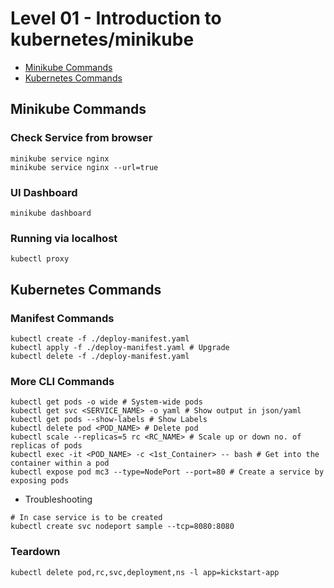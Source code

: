 # Level 01 - Introduction to kubernetes/minikube

* [Minikube Commands](#minikube-commands)
* [Kubernetes Commands](#kubernetes-commands)

## Minikube Commands

### Check Service from browser

```
minikube service nginx
minikube service nginx --url=true
```

### UI Dashboard

```
minikube dashboard
```

### Running via localhost

```
kubectl proxy
```

## Kubernetes Commands

### Manifest Commands

```
kubectl create -f ./deploy-manifest.yaml
kubectl apply -f ./deploy-manifest.yaml # Upgrade
kubectl delete -f ./deploy-manifest.yaml
```

### More CLI Commands

```
kubectl get pods -o wide # System-wide pods
kubectl get svc <SERVICE_NAME> -o yaml # Show output in json/yaml
kubectl get pods --show-labels # Show Labels
kubectl delete pod <POD_NAME> # Delete pod
kubectl scale --replicas=5 rc <RC_NAME> # Scale up or down no. of replicas of pods
kubectl exec -it <POD_NAME> -c <1st_Container> -- bash # Get into the container within a pod
kubectl expose pod mc3 --type=NodePort --port=80 # Create a service by exposing pods
```

* Troubleshooting

```
# In case service is to be created
kubectl create svc nodeport sample --tcp=8080:8080
```

### Teardown

```
kubectl delete pod,rc,svc,deployment,ns -l app=kickstart-app
```